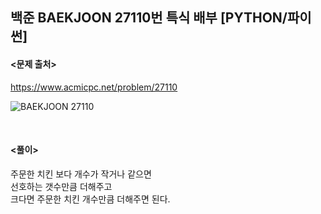 ## 백준 BAEKJOON 27110번 특식 배부 [PYTHON/파이썬]

#### <문제 출처><br>
https://www.acmicpc.net/problem/27110

![BAEKJOON 27110](https://blog.kakaocdn.net/dn/Ah3Ds/btrVZMSQfhC/YCrKDzlYr10yFDdPbaChQ0/img.png)

<br>

#### <풀이><br>

주문한 치킨 보다 개수가 작거나 같으면  
선호하는 갯수만큼 더해주고  
크다면 주문한 치킨 개수만큼 더해주면 된다.